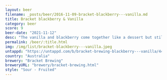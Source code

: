 ```yaml
---
layout: beer
filename: _posts/beer/2016-11-09-bracket-blackberry---vanilla.md
title: Bracket blackberry & Vanilla
category: beer
score: 9
beer-date: "2021-11-12"
desc: "The vanilla and blackberry come together like a dessert but still with that little bit of sourness and a little bit of beer"
permalink: /beer/:title.html
img: /img/list/bracket-blackberry---vanilla.jpeg
untappd: "https://untappd.com/b/bracket-brewing-blackberry---vanilla/4476273"
country: "Australia"
brewery: "Bracket Brewing"
breweryURL: "brewery/bracket-brewing.html"
style: "Sour - Fruited"
---
```

